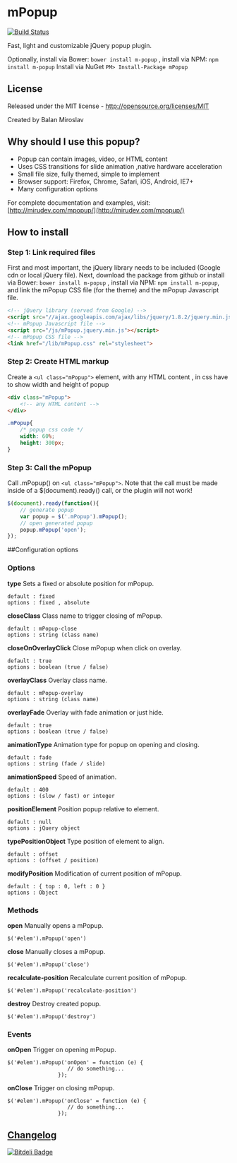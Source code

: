mPopup
======
[![Build Status](https://travis-ci.org/mIRUmd/mPopup.png)](https://travis-ci.org/mIRUmd/mPopup)

Fast, light and customizable jQuery popup plugin.

Optionally, install via Bower: `bower install m-popup` ,
install via NPM: `npm install m-popup`
Install via NuGet `PM> Install-Package mPopup`


## License
Released under the MIT license - http://opensource.org/licenses/MIT

Created by Balan Miroslav

## Why should I use this popup?
* Popup can contain images, video, or HTML content
* Uses CSS transitions for slide animation ,native hardware acceleration
* Small file size, fully themed, simple to implement
* Browser support: Firefox, Chrome, Safari, iOS, Android, IE7+
* Many configuration options

For complete documentation and examples, visit:
[http://mirudev.com/mpopup/](http://mirudev.com/mpopup/)


## How to install

### Step 1: Link required files
First and most important, the jQuery library needs to be included (Google cdn or local jQuery file). Next, download the package from github or install via Bower: `bower install m-popup` , install via NPM: `npm install m-popup`, and link the mPopup CSS file (for the theme) and the mPopup Javascript file.

```html
<!-- jQuery library (served from Google) -->
<script src="//ajax.googleapis.com/ajax/libs/jquery/1.8.2/jquery.min.js"></script>
<!-- mPopup Javascript file -->
<script src="/js/mPopup.jquery.min.js"></script>
<!-- mPopup CSS file -->
<link href="/lib/mPopup.css" rel="stylesheet">
```

### Step 2: Create HTML markup
Create a `<ul class="mPopup">` element, with any HTML content , in css have to show width and height of popup

```html
<div class="mPopup">
    <!-- any HTML content -->
</div>

````

```css
.mPopup{
    /* popup css code */
    width: 60%;
    height: 300px;
}
```

### Step 3: Call the mPopup
Call .mPopup() on `<ul class="mPopup">`. Note that the call must be made inside of a $(document).ready() call, or the plugin will not work!

```javascript
$(document).ready(function(){
    // generate popup
    var popup = $('.mPopup').mPopup();
    // open generated popup
    popup.mPopup('open');
});
```

##Configuration options

### Options

**type**
Sets a fixed or absolute position for mPopup.
```
default : fixed
options : fixed , absolute
```

**closeClass**
Class name to trigger closing of mPopup.
```
default : mPopup-close
options : string (class name)
```

**closeOnOverlayClick**
Close mPopup when click on overlay.
```
default : true
options : boolean (true / false)
```

**overlayClass**
Overlay class name.
```
default : mPopup-overlay
options : string (class name)
```

**overlayFade**
Overlay with fade animation or just hide.
```
default : true
options : boolean (true / false)
```

**animationType**
Animation type for popup on opening and closing.
```
default : fade
options : string (fade / slide) 
```

**animationSpeed**
Speed of animation.
```
default : 400
options : (slow / fast) or integer 
```

**positionElement**
Position popup relative to element.
```
default : null
options : jQuery object
```

**typePositionObject**
Type position of element to align.
```
default : offset
options : (offset / position) 
```

**modifyPosition**
Modification of current position of mPopup.
```
default : { top : 0, left : 0 }
options : Object 
```

### Methods

**open**
Manually opens a mPopup.
```
$('#elem').mPopup('open')
```

**close**
Manually closes a mPopup.
```
$('#elem').mPopup('close')
```

**recalculate-position**
Recalculate current position of mPopup.
```
$('#elem').mPopup('recalculate-position')
```

**destroy**
Destroy created popup.
```
$('#elem').mPopup('destroy')
```

### Events

**onOpen**
Trigger on opening mPopup.
```
$('#elem').mPopup('onOpen' = function (e) {
                   // do something...
                });
```

**onClose**
Trigger on closing mPopup.
```
$('#elem').mPopup('onClose' = function (e) {
                   // do something...
                });
```


## [Changelog](https://github.com/mIRUmd/mPopup/releases)




[![Bitdeli Badge](https://d2weczhvl823v0.cloudfront.net/mIRUmd/mpopup/trend.png)](https://bitdeli.com/free "Bitdeli Badge")

